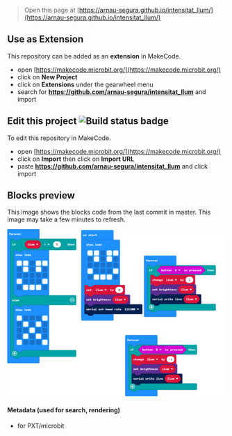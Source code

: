 
> Open this page at [https://arnau-segura.github.io/intensitat_llum/](https://arnau-segura.github.io/intensitat_llum/)

## Use as Extension

This repository can be added as an **extension** in MakeCode.

* open [https://makecode.microbit.org/](https://makecode.microbit.org/)
* click on **New Project**
* click on **Extensions** under the gearwheel menu
* search for **https://github.com/arnau-segura/intensitat_llum** and import

## Edit this project ![Build status badge](https://github.com/arnau-segura/intensitat_llum/workflows/MakeCode/badge.svg)

To edit this repository in MakeCode.

* open [https://makecode.microbit.org/](https://makecode.microbit.org/)
* click on **Import** then click on **Import URL**
* paste **https://github.com/arnau-segura/intensitat_llum** and click import

## Blocks preview

This image shows the blocks code from the last commit in master.
This image may take a few minutes to refresh.

![A rendered view of the blocks](https://github.com/arnau-segura/intensitat_llum/raw/master/.github/makecode/blocks.png)

#### Metadata (used for search, rendering)

* for PXT/microbit
<script src="https://makecode.com/gh-pages-embed.js"></script><script>makeCodeRender("{{ site.makecode.home_url }}", "{{ site.github.owner_name }}/{{ site.github.repository_name }}");</script>
